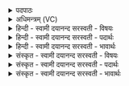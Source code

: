 <details><summary>पदपाठः</summary>

नक्तो॒षासा॑। नक्तो॒षसेति॒ नक्तो॒षसा॑। सम॑न॒सेति॒ सऽम॑नसा। विरू॑पे॒ इति॒ विऽरू॑पे। धा॒पये॑ते॒ऽइति॑ धा॒पये॑ते। शिशु॑म्। एक॑म्। स॒मी॒ची इति॑ सम्ऽई॒ची। द्यावा॒क्षामा॑। रु॒क्मः। अ॒न्तः। वि। भा॒ति॒। दे॒वाः। अ॒ग्निम्। धा॒र॒य॒न्। द्र॒वि॒णो॒दा इति॑ द्रविणः॒ऽदाः। २।
</details>

<details><summary>अधिमन्त्रम् (VC)</summary>

- अग्निर्देवता
- कुत्स ऋषिः
- आर्षी त्रिष्टुप्
- धैवतः
</details>

<details><summary>हिन्दी - स्वामी दयानन्द सरस्वती  - विषयः</summary>

फिर भी वही विषय अगले मन्त्र में कहा है ॥
</details>

<details><summary>हिन्दी - स्वामी दयानन्द सरस्वती  - पदार्थः</summary>

पदार्थान्वयभाषाः -  हे मनुष्यो ! जिस (अग्निम्) बिजुली को (द्रविणोदाः) बलदाता (देवाः) दिव्य प्राण (धारयन्) धारण करें, जो (रुक्मः) रुचिकारक होके (अन्तः) अन्तःकरण में (विभाति) प्रकाशित होता है, जो (समनसा) एक विचार से विदित (विरूपे) अन्धकार और प्रकाश से विरुद्ध रूपयुक्त (समीची) सब प्रकार सब को प्राप्त होनेवाली (द्यावाक्षामा) प्रकाश और भूमि तथा (नक्तोषासा) रात्रि और दिन जैसे (एकम्) एक (शिशुम्) बालक को दो माताएँ (धापयेते) दूध पिलाती हैं, वैसे उसको तुम लोग जानो ॥२ ॥
</details>

<details><summary>हिन्दी - स्वामी दयानन्द सरस्वती  - भावार्थः</summary>

भावार्थभाषाः -  इस मन्त्र में वाचकलुप्तोपमालङ्कार है। जैसे जननी माता और धायी बालक को दूध पिलाती हैं, वैसे ही दिन और रात्रि सब की रक्षा करते हैं, और जो बिजुली के रूप से सर्वत्र व्यापक है, वह अग्नि सूर्य आदि का कारण है, इस बात का तुम सब निश्चय करो ॥२ ॥
</details>

<details><summary>संस्कृत - स्वामी दयानन्द सरस्वती  - विषयः</summary>

पुनस्तमेव विषयमाह ॥
</details>

<details><summary>संस्कृत - स्वामी दयानन्द सरस्वती  - पदार्थः</summary>

पदार्थान्वयभाषाः -  हे मनुष्याः ! यमग्निं द्रविणोदा देवा धारयन्, यो रुक्मः सन्नन्तर्विभाति यः समनसा विरूपे समीची द्यावाक्षामा नक्तोषासा यथैकं शिशुं द्वे मातरौ धापयेते, तथा वर्त्तमानं तं विजानन्तु ॥२ ॥
</details>

<details><summary>संस्कृत - स्वामी दयानन्द सरस्वती  - भावार्थः</summary>

भावार्थभाषाः -  अत्र वाचकलुप्तोपमालङ्कारः। यथा जननी धात्री च बालकं पालयतस्तथाहोरात्रौ सर्वान् पालयतः। यश्च विद्युद्रूपेणाभिव्याप्तोऽस्ति, सोऽग्निः सूर्य्यादेः कारणमस्तीति सर्वे निश्चिन्वन्तु ॥२ ॥
</details>